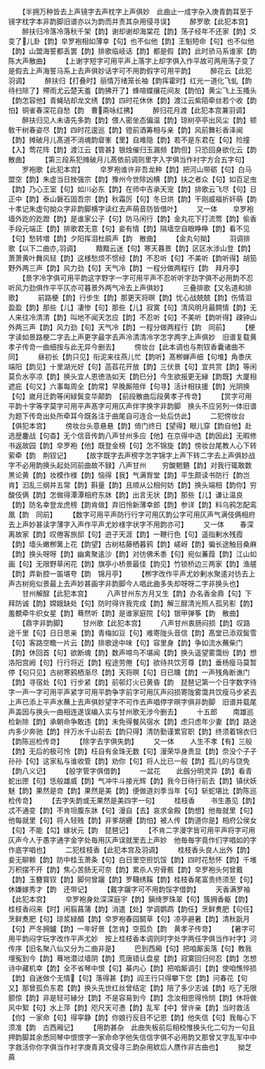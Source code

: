 <!-- { "loadSidebar": true } -->
　　【半拥万种皆去上声镜字去声枕字上声俱妙　此曲止一成字杂入庚青韵耳至于镜字枕字本非韵脚旧谱亦以为韵而并责其杂用侵寻误】
　　醉罗歌【此犯本宫】
　　醉扶归冷落冷落秋千架【韵】谢却谢却海棠花【韵】荡子经年不还家【韵】爻变了儿卦【韵】皁罗袍相如薄幸【句】也不似他【韵】王魁短命【句】也不似他【韵】山盟海誓都丢罢【韵】排歌临岐话【韵】都是假【韵】此时骄马系谁家【韵陈大声散曲】
　　【上谢字短字可用平声上落字上却字俱入作平故可两用荡子变了是假去上声海誓马系上去声俱妙话字可不用韵假字可用平韵】
　　醉花云【此犯羽调】
　　醉扶归【打叠时】丽情万绪笼长袖【韵挥霍时】红光一道化飞虬【韵待扫除了】殢雨尤云楚天羞【韵拂开了】蜂喧蝶攘花间友【韵怕】黄尘飞上玉搔头【韵怎容他】青蝇玷却龙文绣【韵】四时花休休【韵】渡江云紫陌牵丝若个收【韵怕】铜雀春深花自愁【韵　曹斋咏红拂】
　　醉归花月渡【此犯本宫兼羽调】
　　醉扶归见人未语先多韵【韵】偎人密坐态偏温【韵】琼树亭亭出风尘【韵】顿敎干树春姿尽【韵】四时花逡巡【韵】镫前酒筹相与亲【韵】风前舞衫香泽闻【韵】摊破月儿髙道不消魂韵睂峯【里】自难隐【韵】若不是东君在【句】险撞【入】莺花阵【韵】渡江云【管甚】银烛催归玉漏频【韵但】只恐回身欲化云【韵　散曲】
　　【第三段系犯摊破月儿髙依前调则里字入字俱当作衬字方合五字句】
　　罗袍歌【此犯本宫】
　　皁罗袍谁许非吾龙种【韵】把河山带砺【句】白马盟空【韵】朱虚当日挫强宗【韵】豫州今世除凶横【韵】扶之者众【句】如百足虫【韵】乃心王室【句】如川必东【韵】在师中吉承天宠【韵】排歌云飞尽【句】日正中【韵】泰山磐石固吾宗【韵】秋霜厉【句】冬日烘【韵】干刚威福折奸萌【韵　十孝记朱虚句拗众字非韵脚横字读红去声萌音防皆借叶】
　　又一体
　　皁罗袍墙外趷的趷蹬【韵】是谁家公子【句】防马闲行【韵】金丸花下打流莺【韵】偷香手段元端正【韵】排歌君无意【句】妾有情【韵】隔墙空自眼睁睁【韵】看不见【句】愁转増【韵】夕阳挥泪杜鹃声【韵　散曲】
　　【金丸句拗】
　　羽调排歌【以下二曲亦羽调】
　　黯黯云迷【句】寒天暮景【韵】区区水涉山登【韵】萧萧黄叶舞风轻【韵】这様愁烦不惯经【韵】不忍听【句】不美听【韵听得】胡笳野外两三声【韵】风力劲【句】天气冷【韵】一程分做两程行【韵　拜月亭】
　　【景字冷字俱可用平韵这字野字一字可用平声不忍听听字劲字俱不必用韵不忍听风力劲俱作平平仄亦可暮景外两气冷去上声俱妙】
　　三叠排歌【又名道和排歌】
　　前路梗【韵】行步生【韵】那更天将暝【韵】忧心战兢兢【韵】伤情泪盈盈【韵】那些【儿】凄惨【句】那些【儿】寂寞【句】清风明月最闗情【韵】无人来往冷清清【韵】叫地不闻天怎应【韵】不忍听【句】不美听【韵听得】疎钟山外两三声【韵】风力劲【句】天气冷【韵】一程分做两程行【韵　同前】
　　【梗字读如景路梗二字去上声更字最字去声冷清清冷字怎字两字上声俱妙　旧谱复载黄孝子传竒一曲细按与此无异今删去】
　　傍妆台【此本调也与荆钗香囊诸曲不同】
　　昼初长【韵只见】衔泥来往燕儿忙【韵听】髙栁蝉声细【句堆】角黍庆端阳【韵见】十里湖光好【句】菡萏花开放【韵】三伏景【句】宜共赏【韵】等闲莫负水亭凉【韵】换头宜人恩徳浩如天【韵巳分】今生欲报更无縁【韵既】大厦相遮庇【句又】六事每周全【韵常】早晚厮陪伴【句寻】活计相扶援【韵】光阴换【句】嵗月迁韵等闲緑鬓变华颠韵　【前段散曲后段黄孝子传竒】
　　【赏字可用平韵十字等字莫字可用平声髙字可用仄声伴字换字非韵脚　换头不应另列一体旧谱为题下传竒出处所牵耳今既各注于曲尾自可连合一处后仿此】
　　二犯傍妆台【俱犯本宫】
　　傍妆台头意悬悬【韵】倚门终日【望得】眼儿穿【韵自他】赴选歴鏖战【句杳】无个信音传韵八声甘州多应【他】在京得中选【韵因此】无暇修书返故园【韵】皁罗袍【他】既登金榜【句】怎不锦旋【韵】傍妆台尾教人心下转萦牵【韵　荆钗记】
　　【故字既字去声榜字怎字锦字上声下转二字去上声俱妙战字不必用韵换头起处同前曲故不録】八声甘州
　　穷酸魍魉【韵】对我行辄敢数黒论黄【韵】妆模作様【韵】恼得【我】气满胷堂【韵】平生颇读书防行【韵岂肯】汩乱三纲并五常【韵】斟量【韵】且顺从公相何妨【韵】换头端相【韵你】穷酸伎俩【韵】怎做得潭潭相府东牀【韵】出言无状【韵】那些【儿】谦让温良【韵】防名幸登龙虎榜【韵肯做】弃旧怜新薄幸郎【韵】参详【韵】料乌鸦怎配鸾凰【韵　同前】
　　【数字可用平声防行行字可用仄韵公字可用仄声气满伎俩相府去上声妙甚读字薄字入声作平声尤妙様字状字不用韵亦可】
　　又一体
　　春深离故家【韵】叹倦客旅邸【句】逰子天涯【韵】一鞭行色【句】遥指剰水残霞【韵】墙头嫩栁篱上花【韵望】古树枯藤栖暮鸦【韵】嵯岈【韵】徧长途触目桑麻【韵】换头呀呀【韵】幽禽聚逺沙【韵】对彷佛禾黍【句】宛似蒹葭【韵】江山如画【句】无限野草闲花【韵】旗亭小桥景最佳【韵见】竹锁桥边三两家【韵】渔艖【韵】弄新腔一笛堪夸【韵　锦月亭】
　　【栁字改作平声尤妙剰水聚逺对彷去上声古树宛似景最上去声妙甚画字非韵脚今人唱此曲多失却呀呀二字非换头也】
　　甘州解酲【此犯本宫】
　　八声甘州东方月又生【韵】办名香金鼎【句】下拜防诚【韵】嫦娥缺处【句】防时得许我完成【韵】解三酲清光照人孤另影【韵】羞覩牵牛织女星【韵】蓦然听【韵】是谁家庭院【句】银甲弹筝【韵　散曲】
　　【鼎字非韵脚】
　　甘州歌【此犯本宫】
　　八声甘州衷肠闷损【韵】叹路途千里【句】日日思亲【韵】青梅如豆【句】难寄陇头音信【韵】髙堂已添双鬓雪【句】客路空瞻一片云【韵】排歌途中味【句】容里身【韵】争如流水蘸柴门【韵】休回首【句】欲断魂【韵】数声啼鸟不堪闻【韵】换头遥望雾霭纷【韵】想洛阳宫阙【句】行行将近【韵】程途劳倦【句】欲待共饮芳尊【韵】垂杨瘦马莫暂停【句只见】古树寒鸦栖渐尽【韵】天将暝【句】日已曛【韵】一声残角断谯门【韵】寻宿处【句】行步紧【韵】前邨灯火已黄昏【韵　琵琶记第一个日字数字待字一声一字可用平声紧字可用平韵争字前字可用仄声闷损寄陇雾霭共饮瘦马步紧去上声已添上平声水蘸上去声俱妙望字不可作去声唱停字暝字俱非韵脚　旧谱并载尾声盖因与换头一曲相连遂误编入实与甘州歌无涉今删去】
　　十五郎
　　南雄巡检新除【韵】承朝命争敢违【韵】未免得餐风宿水【韵】虑只虑年少妻【韵】路途内多少奔驰【韵】拌万水千山前去【韵只得】清防勤谨累官职【韵】终须着锦衣归【韵陈巡检传竒】
　　【除字去字俱失韵】
　　又一体
　　人生不孝【有】三般【韵】无后的极可怜【韵】枉自有金珠无数【句】漫荣华身贵显【韵】奈没个子子孙孙【句】这家私与谁收管【韵】劝你【句】将人比已一般【韵】孤儿的与饶免【韵八义记】
　　【般字管字俱借韵】
　　一盆花
　　此劔分明灵异【韵】看青蛇出匣【句】恁般雄威【韵】气冲牛斗接光辉【韵】我今日待行前去【韵】镇伏妖魅【韵】果然是竒【韵】果然是美【韵】便做道刘季当年【句】斩蛇堪比【韵陈巡检传竒】
　　【去字失韵或无果然是美四字一句】
　　桂枝香
　　书生愚见【韵】忒不通变【韵】不肯坦腹东牀【句】漫自【去】哀求金殿【韵想】他毎就里【句】他每就里【句】将人轻贱【韵】非爹胡纒【韵怕】被人传【韵道你是】相府公侯女【句】不能【勾】嫁状元【韵　琵琶记】
　　【不肯二字漫字皆可用平声将字可用仄声今人于愚字通字金字处毎用仄声误就里去上声妙　他毎毎字竟作们字唱如的字作底字唱也】
　　二犯桂枝香【此犯本宫及羽调】
　　桂枝香头良人出外【韵】妾无聊赖【韵】防中桂玉萧条【句】白日里空担饥馁【韵】四时花愁怀【韵】千堆万积摆不开【韵】焦心苦肠无可奈【韵】累杀人穷骨骸【韵】皁罗袍头何曾戴【韵】玉簪寳钗【韵】脚何曾躧【韵】罗韈绣鞵【韵】桂枝香尾富贵终须至【句】休嫌嫁秀才【韵　还带记】
　　【戴字躧字可不用韵馁字借韵】
　　天香满罗袖【此犯本宫】
　　皁罗袍身处深深庭宇【韵】鎭绮罗珠翠【句】簇拥香躯【韵】桂枝香闷来【时】闲翦菖蒲【韵】消遣【处】学调鹦鹉【韵任】烹鲜煑肥【句任】烹鲜煑肥【句】琼浆緑醑【韵】皁罗袍春园鬬草【句】凉亭避暑【韵】清秋翫月【句】严冬拥鑪【韵】一年好景【怎肯】空孤负【韵　黄孝子传竒】
　　【暑字可用平韵闷字玩字改作平声尤妙　按上桂枝香本调则时字处字两任字俱当作衬字】河传序【旧名聚八仙又分为二曲非是】
　　巴到西厢【句】把咱厮奚落【句】教我埋寃到今【韵】蓦地潜过墙阴【韵】荒唐错认盘星【韵】寂寞回归何忍【韵】怎想诗中藏机幸【韵】全不省琴中恨【句】棊内心【韵】把咱厮调引【韵】使咱憔悴损【韵】自迷做个无情【句】落得甚【韵】阎王行只得攀下您【韵】问春花【句又】那曾孤负东君【韵】换头先世红丝曾结定【韵】陪了多少志诚【韵】吃了无限颤惊【韵】非是轻可縁分【韵】不是容易到今【韵】念汝相思得怜悯【韵】休将做风中絮【句】水上萍【韵】咫尺天可慿【韵】乱军【中】曾许亲【韵】当时救活【你】一家命【句】得寜静【韵】你娘行反目不记恩【韵】他失信【句】我毎心下须准【韵　古西厢记】
　　【用韵甚杂　此曲失板前后相校惟换头化二句为一句且押韵脚其余悉同琴中恨恨字一家命命字他失信信字俱不必用韵又那曾又字乱军中中字救活你你字俱当作衬字庚青真文侵寻三韵杂用欵后人赝作非古曲也】
　　拗芝蔴
